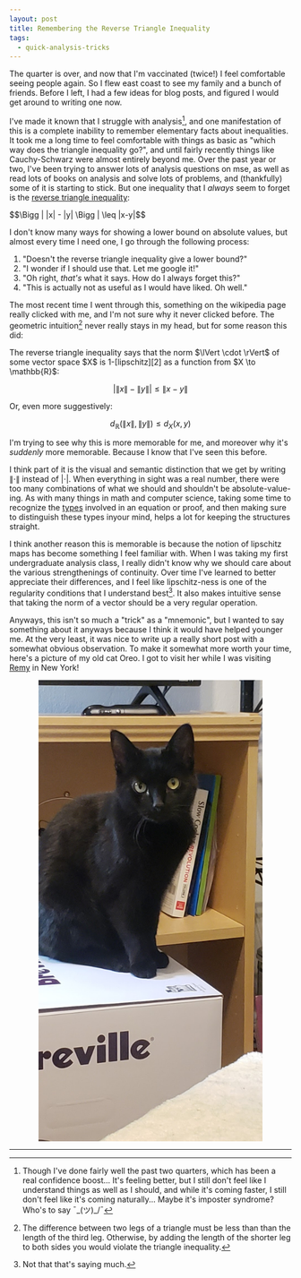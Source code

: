 ```yaml
---
layout: post
title: Remembering the Reverse Triangle Inequality
tags:
  - quick-analysis-tricks
---
```


The quarter is over, and now that I'm vaccinated (twice!) I feel comfortable
seeing people again. So I flew east coast to see my family and a bunch of friends.
Before I left, I had a few ideas for blog posts, and figured I would get around
to writing one now.

I've made it known that I struggle with analysis[^1], and one manifestation of 
this is a complete inability to remember elementary facts about inequalities.
It took me a long time to feel comfortable with things as basic as 
"which way does the triangle inequality go?", and until fairly recently things
like Cauchy-Schwarz were almost entirely beyond me. Over the past year or two,
I've been trying to answer lots of analysis questions on mse, as well as read 
lots of books on analysis and solve lots of problems, and (thankfully) some of 
it is starting to stick. But one inequality that I _always_ seem to forget is
the [reverse triangle inequality][1]:

<div class=boxed markdown=1>
$$\Bigg | |x| - |y| \Bigg | \leq |x-y|$$
</div>

I don't know many ways for showing a lower bound on absolute values, 
but almost every time I need one, I go through the following process:

1. "Doesn't the reverse triangle inequality give a lower bound?"
2. "I wonder if I should use that. Let me google it!"
3. "Oh right, _that's_ what it says. How do I always forget this?"
4. "This is actually not as useful as I would have liked. Oh well."

The most recent time I went through this, something on the wikipedia page
really clicked with me, and I'm not sure why it never clicked before.
The geometric intuition[^2] never really stays in my head, but for some reason
this did:

<div class=boxed markdown=1>
  The reverse triangle inequality says that the norm $\lVert \cdot \rVert$ 
  of some vector space $X$ is 1-[lipschitz][2] as a function from $X \to \mathbb{R}$:

  $$\Bigg | \lVert x \rVert - \lVert y \rVert \Bigg | \leq \lVert x-y \rVert$$

  Or, even more suggestively:

  $$d_\mathbb{R}(\lVert x \rVert, \lVert y \rVert) \leq d_X(x,y)$$
</div>

I'm trying to see why this is more memorable for me, and moreover why it's
_suddenly_ more memorable. Because I know that I've seen this before.

I think part of it is the visual and semantic distinction that we get by
writing $\lVert \cdot \rVert$ instead of $|\cdot|$. When everything in sight
was a real number, there were too many combinations of what we should and 
shouldn't be absolute-value-ing. As with many things in math and computer
science, taking some time to recognize the [types][3] involved in an equation
or proof, and then making sure to distinguish these types inyour mind, 
helps a lot for keeping the structures straight.

I think another reason this is memorable is because the notion of lipschitz
maps has become something I feel familiar with. When I was taking my first
undergraduate analysis class, I really didn't know why we should care about 
the various strengthenings of continuity. Over time I've learned to better 
appreciate their differences, and I feel like lipschitz-ness is one of the
regularity conditions that I understand best[^3]. It also makes intuitive 
sense that taking the norm of a vector should be a very regular operation. 

Anyways, this isn't so much a "trick" as a "mnemonic", but I wanted to say
something about it anyways because I think it would have helped younger me.
At the very least, it was nice to write up a really short post with a 
somewhat obvious observation. To make it somewhat more worth your time,
here's a picture of my old cat Oreo. I got to visit her while I was visiting
[Remy](https://remydavison.com) in New York!

<img src="/assets/images/quick-analysis-trick-5/oreo.jpg" alt="My daughter, a gremlin" 
style="width: 400px; height: auto; display: block; margin-left: auto; margin-right: auto" />

---

[^1]: 
    Though I've done fairly well the past two quarters, which has been a 
    real confidence boost... It's feeling better, but I still don't feel 
    like I understand things as well as I should, and while it's coming 
    faster, I still don't feel like it's coming naturally...
    Maybe it's imposter syndrome? Who's to say ¯\_(ツ)_/¯

[^2]:
    The difference between two legs of a triangle must be less than than the
    length of the third leg. Otherwise, by adding the length of the shorter 
    leg to both sides you would violate the triangle inequality.

[^3]: Not that that's saying much.

[1]: https://en.wikipedia.org/wiki/Triangle_inequality#Reverse_triangle_inequality
[2]: https://en.wikipedia.org/wiki/Lipschitz_continuity
[3]: https://en.wikipedia.org/wiki/Type_system

